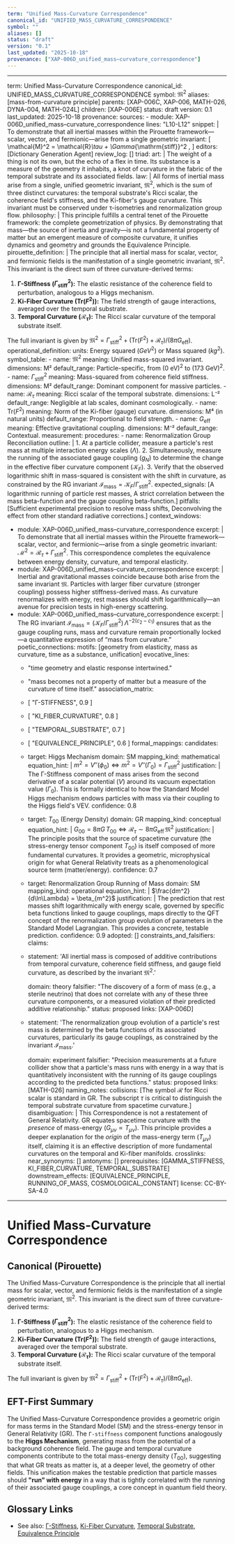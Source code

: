 ```yaml
---
term: "Unified Mass-Curvature Correspondence"
canonical_id: "UNIFIED_MASS_CURVATURE_CORRESPONDENCE"
symbol: ""
aliases: []
status: "draft"
version: "0.1"
last_updated: "2025-10-18"
provenance: ["XAP-006D_unified_mass–curvature_correspondence"]
---
```


---
term: Unified Mass-Curvature Correspondence
canonical_id: UNIFIED_MASS_CURVATURE_CORRESPONDENCE
symbol: $\mathfrak{M}^2$
aliases: [mass-from-curvature principle]
parents: [XAP-006C, XAP-006, MATH-026, DYNA-004, MATH-024L]
children: [XAP-006E]
status: draft
version: 0.1
last_updated: 2025-10-18
provenance:
  sources:
    - module: XAP-006D_unified_mass–curvature_correspondence
      lines: "L10-L12"
      snippet: |
        To demonstrate that all inertial masses within the Pirouette framework—scalar, vector, and fermionic—arise from a single geometric invariant:
        \[
        \mathcal{M}^2 = \mathcal{R}_\tau + \Gamma_{\mathrm{stiff}}^2 ,
        \]
  editors: [Dictionary Generation Agent]
  review_log: []
triad:
  art: |
    The weight of a thing is not its own, but the echo of a flex in time. Its substance is a measure of the geometry it inhabits, a knot of curvature in the fabric of the temporal substrate and its associated fields.
  law: |
    All forms of inertial mass arise from a single, unified geometric invariant, $\mathfrak{M}^2$, which is the sum of three distinct curvatures: the temporal substrate's Ricci scalar, the coherence field's stiffness, and the Ki-fiber's gauge curvature. This invariant must be conserved under τ-isometries and renormalization group flow.
  philosophy: |
    This principle fulfills a central tenet of the Pirouette framework: the complete geometrization of physics. By demonstrating that mass—the source of inertia and gravity—is not a fundamental property of matter but an emergent measure of composite curvature, it unifies dynamics and geometry and grounds the Equivalence Principle.
pirouette_definition: |
  The principle that all inertial mass for scalar, vector, and fermionic fields is the manifestation of a single geometric invariant, $\mathfrak{M}^2$. This invariant is the direct sum of three curvature-derived terms:
  1.  **Γ-Stiffness ($\Gamma_{\mathrm{stiff}}^2$):** The elastic resistance of the coherence field to perturbation, analogous to a Higgs mechanism.
  2.  **Ki-Fiber Curvature ($\mathrm{Tr}(F^2)$):** The field strength of gauge interactions, averaged over the temporal substrate.
  3.  **Temporal Curvature ($\mathcal{R}_\tau$):** The Ricci scalar curvature of the temporal substrate itself.

  The full invariant is given by $\mathfrak{M}^2 = \Gamma_{\mathrm{stiff}}^2 + (\mathrm{Tr}(F^2) + \mathcal{R}_\tau) / (8\pi G_{\text{eff}})$.
operational_definition:
  units: Energy squared ($GeV^2$) or Mass squared ($kg^2$).
  symbol_table:
    - name: $\mathfrak{M}^2$
      meaning: Unified mass-squared invariant.
      dimensions: M²
      default_range: Particle-specific, from $(0 \text{ eV})^2$ to $(173 \text{ GeV})^2$.
    - name: $\Gamma_{\mathrm{stiff}}^2$
      meaning: Mass-squared from coherence field stiffness.
      dimensions: M²
      default_range: Dominant component for massive particles.
    - name: $\mathcal{R}_\tau$
      meaning: Ricci scalar of the temporal substrate.
      dimensions: L⁻²
      default_range: Negligible at lab scales, dominant cosmologically.
    - name: $\mathrm{Tr}(F^2)$
      meaning: Norm of the Ki-fiber (gauge) curvature.
      dimensions: M⁴ (in natural units)
      default_range: Proportional to field strength.
    - name: $G_{\text{eff}}$
      meaning: Effective gravitational coupling.
      dimensions: M⁻²
      default_range: Contextual.
  measurement:
    procedures:
      - name: Renormalization Group Reconciliation
        outline: |
          1. At a particle collider, measure a particle's rest mass at multiple interaction energy scales ($\Lambda$).
          2. Simultaneously, measure the running of the associated gauge coupling ($g_N$) to determine the change in the effective fiber curvature component ($\mathcal{K}_F$).
          3. Verify that the observed logarithmic shift in mass-squared is consistent with the shift in curvature, as constrained by the RG invariant $\mathcal{I}_{\text{mass}} = \mathcal{K}_F / \Gamma_{\mathrm{stiff}}^2$.
        expected_signals: [A logarithmic running of particle rest masses, A strict correlation between the mass beta-function and the gauge coupling beta-function.]
        pitfalls: [Sufficient experimental precision to resolve mass shifts, Deconvolving the effect from other standard radiative corrections.]
context_windows:
  - module: XAP-006D_unified_mass–curvature_correspondence
    excerpt: |
      To demonstrate that all inertial masses within the Pirouette framework—scalar, vector, and fermionic—arise from a single geometric invariant: $\mathcal{M}^2 = \mathcal{R}_\tau + \Gamma_{\mathrm{stiff}}^2$. This correspondence completes the equivalence between energy density, curvature, and temporal elasticity.
  - module: XAP-006D_unified_mass–curvature_correspondence
    excerpt: |
      Inertial and gravitational masses coincide because both arise from the same invariant $\mathfrak{M}$. Particles with larger fiber curvature (stronger coupling) possess higher stiffness-derived mass. As curvature renormalizes with energy, rest masses should shift logarithmically—an avenue for precision tests in high-energy scattering.
  - module: XAP-006D_unified_mass–curvature_correspondence
    excerpt: |
      The RG invariant $\mathcal{I}_{\text{mass}} = (\mathcal{K}_F / \Gamma_{\mathrm{stiff}}^2)\,\Lambda^{-2(c_2-c_1)}$ ensures that as the gauge coupling runs, mass and curvature remain proportionally locked—a quantitative expression of “mass from curvature.”
poetic_connections:
  motifs: [geometry from elasticity, mass as curvature, time as a substance, unification]
  evocative_lines:
    - "time geometry and elastic response intertwined."
    - "mass becomes not a property of matter but a measure of the curvature of time itself."
  association_matrix:
    - [ "Γ-STIFFNESS", 0.9 ]
    - [ "KI_FIBER_CURVATURE", 0.8 ]
    - [ "TEMPORAL_SUBSTRATE", 0.7 ]
    - [ "EQUIVALENCE_PRINCIPLE", 0.6 ]
formal_mappings:
  candidates:
    - target: Higgs Mechanism
      domain: SM
      mapping_kind: mathematical
      equation_hint: |
        $m^2 = V''(\phi_0) \iff m^2 = V''(\Gamma_0) = \Gamma_{\mathrm{stiff}}^2$
      justification: |
        The Γ-Stiffness component of mass arises from the second derivative of a scalar potential ($V$) around its vacuum expectation value ($\Gamma_0$). This is formally identical to how the Standard Model Higgs mechanism endows particles with mass via their coupling to the Higgs field's VEV.
      confidence: 0.8
    - target: $T_{00}$ (Energy Density)
      domain: GR
      mapping_kind: conceptual
      equation_hint: |
        $G_{00} = 8\pi G\, T_{00} \iff \mathcal{R}_\tau \sim 8\pi G_{\text{eff}}\, \mathfrak{M}^2$
      justification: |
        The principle posits that the source of spacetime curvature (the stress-energy tensor component $T_{00}$) is itself composed of more fundamental curvatures. It provides a geometric, microphysical origin for what General Relativity treats as a phenomenological source term (matter/energy).
      confidence: 0.7
    - target: Renormalization Group Running of Mass
      domain: SM
      mapping_kind: operational
      equation_hint: |
        $\frac{dm^2}{d\ln\Lambda} = \beta_{m^2}$
      justification: |
        The prediction that rest masses shift logarithmically with energy scale, governed by specific beta functions linked to gauge couplings, maps directly to the QFT concept of the renormalization group evolution of parameters in the Standard Model Lagrangian. This provides a concrete, testable prediction.
      confidence: 0.9
  adopted: []
constraints_and_falsifiers:
  claims:
    - statement: 'All inertial mass is composed of additive contributions from temporal curvature, coherence field stiffness, and gauge field curvature, as described by the invariant $\mathfrak{M}^2$.'

      domain: theory
      falsifier: "The discovery of a form of mass (e.g., a sterile neutrino) that does not correlate with any of these three curvature components, or a measured violation of their predicted additive relationship."
      status: proposed
      links: [XAP-006D]
    - statement: 'The renormalization group evolution of a particle's rest mass is determined by the beta functions of its associated curvatures, particularly its gauge couplings, as constrained by the invariant $\mathcal{I}_{\text{mass}}$.'

      domain: experiment
      falsifier: "Precision measurements at a future collider show that a particle's mass runs with energy in a way that is quantitatively inconsistent with the running of its gauge couplings according to the predicted beta functions."
      status: proposed
      links: [MATH-026]
naming_notes:
  collisions: [The symbol $\mathcal{R}$ for Ricci scalar is standard in GR. The subscript $\tau$ is critical to distinguish the temporal substrate curvature from spacetime curvature.]
  disambiguation: |
    This Correspondence is not a restatement of General Relativity. GR equates spacetime curvature with the *presence* of mass-energy ($G_{\mu\nu} \propto T_{\mu\nu}$). This principle provides a deeper explanation for the *origin* of the mass-energy term ($T_{\mu\nu}$) itself, claiming it is an effective description of more fundamental curvatures on the temporal and Ki-fiber manifolds.
crosslinks:
  near_synonyms: []
  antonyms: []
  prerequisites: [GAMMA_STIFFNESS, KI_FIBER_CURVATURE, TEMPORAL_SUBSTRATE]
  downstream_effects: [EQUIVALENCE_PRINCIPLE, RUNNING_OF_MASS, COSMOLOGICAL_CONSTANT]
license: CC-BY-SA-4.0
---

# Unified Mass-Curvature Correspondence

## Canonical (Pirouette)
The Unified Mass-Curvature Correspondence is the principle that all inertial mass for scalar, vector, and fermionic fields is the manifestation of a single geometric invariant, $\mathfrak{M}^2$. This invariant is the direct sum of three curvature-derived terms:
1.  **Γ-Stiffness ($\Gamma_{\mathrm{stiff}}^2$):** The elastic resistance of the coherence field to perturbation, analogous to a Higgs mechanism.
2.  **Ki-Fiber Curvature ($\mathrm{Tr}(F^2)$):** The field strength of gauge interactions, averaged over the temporal substrate.
3.  **Temporal Curvature ($\mathcal{R}_\tau$):** The Ricci scalar curvature of the temporal substrate itself.

The full invariant is given by $\mathfrak{M}^2 = \Gamma_{\mathrm{stiff}}^2 + (\mathrm{Tr}(F^2) + \mathcal{R}_\tau) / (8\pi G_{\text{eff}})$.

## EFT-First Summary
The Unified Mass-Curvature Correspondence provides a geometric origin for mass terms in the Standard Model (SM) and the stress-energy tensor in General Relativity (GR). The `Γ-stiffness` component functions analogously to the **Higgs Mechanism**, generating mass from the potential of a background coherence field. The gauge and temporal curvature components contribute to the total mass-energy density ($T_{00}$), suggesting that what GR treats as matter is, at a deeper level, the geometry of other fields. This unification makes the testable prediction that particle masses should **"run" with energy** in a way that is tightly correlated with the running of their associated gauge couplings, a core concept in quantum field theory.

## Glossary Links
- See also: [Γ-Stiffness](...), [Ki-Fiber Curvature](...), [Temporal Substrate](...), [Equivalence Principle](...)